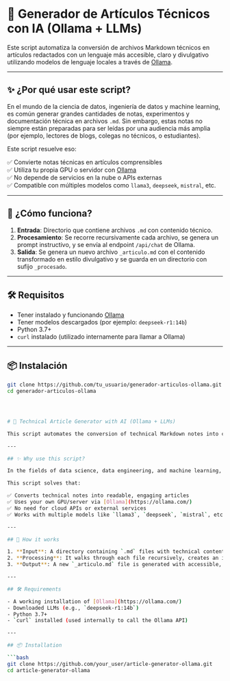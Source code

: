 # 🧠 Generador de Artículos Técnicos con IA (Ollama + LLMs)

Este script automatiza la conversión de archivos Markdown técnicos en artículos redactados con un lenguaje más accesible, claro y divulgativo utilizando modelos de lenguaje locales a través de [Ollama](https://ollama.com/).

---

## ✨ ¿Por qué usar este script?

En el mundo de la ciencia de datos, ingeniería de datos y machine learning, es común generar grandes cantidades de notas, experimentos y documentación técnica en archivos `.md`. Sin embargo, estas notas no siempre están preparadas para ser leídas por una audiencia más amplia (por ejemplo, lectores de blogs, colegas no técnicos, o estudiantes).

Este script resuelve eso:

✅ Convierte notas técnicas en artículos comprensibles  
✅ Utiliza tu propia GPU o servidor con [Ollama](https://ollama.com/)  
✅ No depende de servicios en la nube o APIs externas  
✅ Compatible con múltiples modelos como `llama3`, `deepseek`, `mistral`, etc.

---

## 🚀 ¿Cómo funciona?

1. **Entrada**: Directorio que contiene archivos `.md` con contenido técnico.
2. **Procesamiento**: Se recorre recursivamente cada archivo, se genera un prompt instructivo, y se envía al endpoint `/api/chat` de Ollama.
3. **Salida**: Se genera un nuevo archivo `_articulo.md` con el contenido transformado en estilo divulgativo y se guarda en un directorio con sufijo `_procesado`.

---

## 🛠️ Requisitos

- Tener instalado y funcionando [Ollama](https://ollama.com/)
- Tener modelos descargados (por ejemplo: `deepseek-r1:14b`)
- Python 3.7+
- `curl` instalado (utilizado internamente para llamar a Ollama)

---

## 📦 Instalación

```bash
git clone https://github.com/tu_usuario/generador-articulos-ollama.git
cd generador-articulos-ollama




# 🧠 Technical Article Generator with AI (Ollama + LLMs)

This script automates the conversion of technical Markdown notes into clear, educational, and accessible articles using local large language models (LLMs) via [Ollama](https://ollama.com/).

---

## ✨ Why use this script?

In the fields of data science, data engineering, and machine learning, it’s common to produce large amounts of technical notes in `.md` files. However, these notes aren’t always suitable for broader audiences (e.g., blog readers, non-technical colleagues, or students).

This script solves that:

✅ Converts technical notes into readable, engaging articles  
✅ Uses your own GPU/server via [Ollama](https://ollama.com/)  
✅ No need for cloud APIs or external services  
✅ Works with multiple models like `llama3`, `deepseek`, `mistral`, etc.

---

## 🚀 How it works

1. **Input**: A directory containing `.md` files with technical content.
2. **Processing**: It walks through each file recursively, creates an instructive prompt, and sends it to Ollama’s `/api/chat` endpoint.
3. **Output**: A new `_articulo.md` file is generated with accessible, well-structured article content and saved in a `_processed` directory.

---

## 🛠️ Requirements

- A working installation of [Ollama](https://ollama.com/)
- Downloaded LLMs (e.g., `deepseek-r1:14b`)
- Python 3.7+
- `curl` installed (used internally to call the Ollama API)

---

## 📦 Installation

```bash
git clone https://github.com/your_user/article-generator-ollama.git
cd article-generator-ollama


